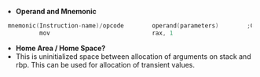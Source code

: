 - **Operand and Mnemonic**
 ```c
  mnemonic(Instruction-name)/opcode        operand(parameters)        ;Comment        
           mov                             rax, 1
```
- **Home Area / Home Space?** 
 - This is uninitialized space between allocation of arguments on stack and rbp. This can be used for allocation of transient values.

